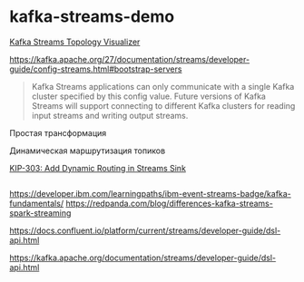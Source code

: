 # kafka-streams-demo

[Kafka Streams Topology Visualizer](https://zz85.github.io/kafka-streams-viz/)


https://kafka.apache.org/27/documentation/streams/developer-guide/config-streams.html#bootstrap-servers

> Kafka Streams applications can only communicate with a single Kafka cluster specified by this config value. Future versions of Kafka Streams will support connecting to different Kafka clusters for reading input streams and writing output streams.

Простая трансформация

Динамическая маршрутизация топиков

[KIP-303: Add Dynamic Routing in Streams Sink](https://cwiki.apache.org/confluence/display/KAFKA/KIP-303%3A+Add+Dynamic+Routing+in+Streams+Sink)

```java


```

https://developer.ibm.com/learningpaths/ibm-event-streams-badge/kafka-fundamentals/
https://redpanda.com/blog/differences-kafka-streams-spark-streaming

https://docs.confluent.io/platform/current/streams/developer-guide/dsl-api.html

https://kafka.apache.org/documentation/streams/developer-guide/dsl-api.html